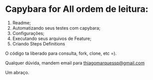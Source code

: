 # Capybara for All ordem de leitura: 

1. Readme;
2. Automatizando seus testes com capybara;
3. Configurações;
4. Executando seus arquivos de Feature;
5. Criando Steps Definitions

O código ta liberado para consulta, fork, clone, etc =). 

Qualquer dúvida, mandem email para thiagomarquessp@gmail.com

Um abraço.
